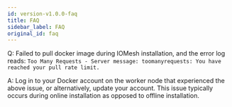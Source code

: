 ```yaml
---
id: version-v1.0.0-faq
title: FAQ
sidebar_label: FAQ
original_id: faq
---
```


Q: Failed to pull docker image during IOMesh installation, and the error log reads: `Too Many Requests - Server message: toomanyrequests: You have reached your pull rate limit.`

A: Log in to your Docker account on the worker node that experienced the above issue, or alternatively, update your account. This issue typically occurs during online installation as opposed to offline installation.
